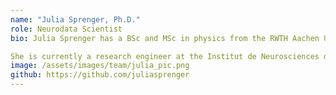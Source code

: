 ```yaml
---
name: "Julia Sprenger, Ph.D."
role: Neurodata Scientist
bio: Julia Sprenger has a BSc and MSc in physics from the RWTH Aachen University. During her master thesis and PhD at the Jülich Research Centre, she investigated spike-LFP relations using massively parallel extracellular electrophysiology recordings and related artefacts as well as data and metadata organization for the generation of FAIR electrophysiology datasets. She is the author of the odMLtables package for simplified metadata collection.

She is currently a research engineer at the Institut de Neurosciences de la Timone in Marseille where she works on the development and implementation of data and metadata standards for electrophysiology datasets. She is co-leading the BIDS Extension Proposal 032 for animal electrophysiology and is a maintainer of the Neo package for electrophysiology data representation and conversion.
image: /assets/images/team/julia_pic.png
github: https://github.com/juliasprenger
---
```

